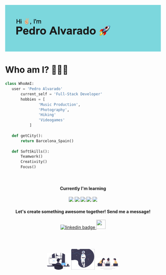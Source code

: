 ![Hello!](assets/header.png)

# Who am I? 👨🏻‍💻
 ```python
 class WhoAmI:
 	user = 'Pedro Alvarado'
		current_self = 'Full-Stack Developer'
		hobbies = [
				'Music Production',
				'Photography',
				'Hiking'
				'Videogames'
			]
	
	def getCity():
		return Barcelona_Spain()
	
	def SoftSkills():
		Teamwork()
		Creativity()
		Focus()
		
	
 ```
#### <p align="center">Currently I'm learning </p>
<p align="center"> 
<img src="https://icongr.am/devicon/html5-original.svg?size=121&color=ff2600" style="width: 3%; height: auto; max-width: 3%; max-height: 3%;"> 
<img src="https://icongr.am/devicon/css3-original.svg?size=121&color=ff2600" style="width: 3%; height: auto; max-width: 3%; max-height: 3%;">
<img src="https://icongr.am/devicon/javascript-original.svg?size=121&color=ff2600" style="width: 3%; height: auto; max-width: 3%; max-height: 3%;">
<img src="https://icongr.am/devicon/react-original.svg?size=121&color=ff2600" style="width: 3%; height: auto; max-width: 3%; max-height: 3%;">
<img src="https://icongr.am/devicon/python-original.svg?size=121&color=ff2600" style="width: 3%; height: auto; max-width: 3%; max-height: 3%;">


</p>


#### <p align="center"> Let's create something awesome together! Send me a message! </p>

<p align="center">
     <a align="center" href="https://www.linkedin.com/in/pedroalvaradoh/">
         <img src="https://icongr.am/devicon/linkedin-original.svg?size=50&color=d400ff" width="30" height="30" alt="linkedin badge">
     </a>
     <a href="mailto:pedroalvaradoh@gmail.com" target="_blank">
        <img src="https://upload.wikimedia.org/wikipedia/commons/7/7e/Gmail_icon_%282020%29.svg" width="30" height="30" />
     </a>
 </p>
 <br>
 <br>
 
 <p align="center"> 
 <img src="assets/undraw_programming_re_kg9v.svg" alt="man coding" style="width: 15%; height: auto; max-width: 15%; max-height: 15%;"/>
 <img src="assets/undraw_to_the_moon_re_q21i.svg" alt="man coding" style="width: 15%; height: auto; max-width: 15%; max-height: 15%;"/>
 <img src="assets/undraw_engineering_team_a7n2.svg" alt="man coding" style="width: 15%; height: auto; max-width: 15%; max-height: 15%;"/>
 </p>
 
 

